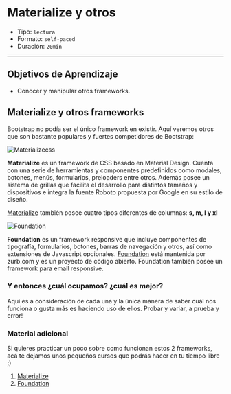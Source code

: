 # Materialize y otros

- Tipo: `lectura`
- Formato: `self-paced`
- Duración: `20min`

***

## Objetivos de Aprendizaje

- Conocer y manipular otros frameworks.

## Materialize y otros frameworks

Bootstrap no podía ser el único framework en existir. Aquí veremos otros que
son bastante populares y fuertes competidores de Bootstrap:

![Materializecss](https://i.pinimg.com/originals/11/32/de/1132de743af11b94448b08e4e69e7bdf.jpg)

**Materialize** es un framework de CSS basado en Material Design. Cuenta con
una serie de herramientas y componentes predefinidos como modales, botones,
menús, formularios, preloaders entre otros. Además posee un sistema de grillas
que facilita el desarrollo para distintos tamaños y dispositivos e integra la
fuente Roboto propuesta por Google en su estilo de diseño.

[Materialize](http://materializecss.com) también posee cuatro tipos diferentes de columnas: **s, m, l y xl**  

![Foundation](https://i3.ytimg.com/vi/lFrpnk0Oo_8/maxresdefault.jpg)

**Foundation** es un framework responsive que incluye componentes de
tipografía, formularios, botones, barras de navegación y otros, así como
extensiones de Javascript opcionales. [Foundation](https://foundation.zurb.com) está mantenida por zurb.com y
es un proyecto de código abierto. Foundation también posee un framework para
email responsive.

### Y entonces ¿cuál ocupamos? ¿cuál es mejor?

Aquí es a consideración de cada una y la única manera de saber cuál nos
funciona o gusta más es haciendo uso de ellos. Probar y variar, a prueba y
error!

### Material adicional
Si quieres practicar un poco sobre como funcionan estos 2 frameworks, acá te dejamos unos pequeños cursos que podrás hacer en tu tiempo libre ;)

1. [Materialize](https://codigofacilito.com/cursos/materialize)
2. [Foundation](https://www.youtube.com/watch?v=SYf8O1vdqWk&list=PLPiMTe_552ODTFnYc2jD3SqwRAvq2GTPw)

